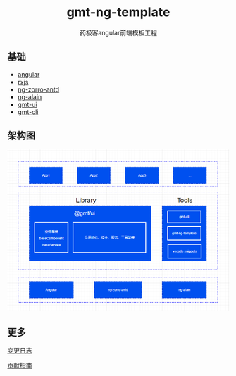 <h1 align="center">gmt-ng-template</h1>

<div align="center">
  药极客angular前端模板工程
</div>

## 基础

+ [angular](https://angular.cn/)
+ [rxjs](https://rxjs-dev.firebaseapp.com/api)
+ [ng-zorro-antd](https://ng.ant.design/docs/introduce/zh)
+ [ng-alain](https://ng-alain.com/docs/getting-started/zh)
+ [gmt-ui](https://www.npmjs.com/package/@gmt/ui)
+ [gmt-cli](https://www.npmjs.com/package/@gmt/cli)

## 架构图

![Architecture](architecture.png)

## 更多

[变更日志](CHANGELOG.md)

[贡献指南](CONTRIBUTING.md)
